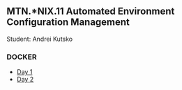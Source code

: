 MTN.*NIX.11 Automated Environment Configuration Management
---

Student: Andrei Kutsko

### DOCKER

- [Day 1](docker-1/)
- [Day 2](docker-2/)

